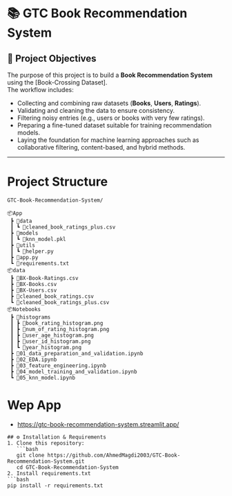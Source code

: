 # 📚 GTC Book Recommendation System

## 🎯 Project Objectives
The purpose of this project is to build a **Book Recommendation System** using the [Book-Crossing Dataset].  
The workflow includes:  
- Collecting and combining raw datasets (**Books**, **Users**, **Ratings**).  
- Validating and cleaning the data to ensure consistency.  
- Filtering noisy entries (e.g., users or books with very few ratings).  
- Preparing a fine-tuned dataset suitable for training recommendation models.  
- Laying the foundation for machine learning approaches such as collaborative filtering, content-based, and hybrid methods.  

---
# Project Structure
```
GTC-Book-Recommendation-System/

📦App
 ┣ 📂data
 ┃ ┗ 📜cleaned_book_ratings_plus.csv
 ┣ 📂models
 ┃ ┗ 📜knn_model.pkl
 ┣ 📂utils
 ┃ ┗ 📜helper.py
 ┣ 📜app.py
 ┗ 📜requirements.txt
📦data
 ┣ 📜BX-Book-Ratings.csv
 ┣ 📜BX-Books.csv
 ┣ 📜BX-Users.csv
 ┣ 📜cleaned_book_ratings.csv
 ┗ 📜cleaned_book_ratings_plus.csv
📦Notebooks
 ┣ 📂histograms
 ┃ ┣ 📜book_rating_histogram.png
 ┃ ┣ 📜num_of_rating_histogram.png
 ┃ ┣ 📜user_age_histogram.png
 ┃ ┣ 📜user_id_histogram.png
 ┃ ┗ 📜year_histogram.png
 ┣ 📜01_data_preparation_and_validation.ipynb
 ┣ 📜02_EDA.ipynb
 ┣ 📜03_feature_engineering.ipynb
 ┣ 📜04_model_training_and_validation.ipynb
 ┗ 📜05_knn_model.ipynb
```
# Wep App 
 - https://gtc-book-recommendation-system.streamlit.app/
```
## ⚙️ Installation & Requirements
1. Clone this repository:
   ```bash
   git clone https://github.com/AhmedMagdi2003/GTC-Book-Recommendation-System.git
   cd GTC-Book-Recommendation-System
2. Install requirements.txt
```bash
pip install -r requirements.txt
```
